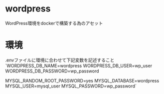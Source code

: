 # wordpress
WordPress環境をdockerで構築する為のアセット

# 環境
.envファイルに環境に合わせて下記変数を記述すること
`WORDPRESS_DB_NAME=wordpress
WORDPRESS_DB_USER=wp_user
WORDPRESS_DB_PASSWORD=wp_password

MYSQL_RANDOM_ROOT_PASSWORD=yes
MYSQL_DATABASE=wordpress
MYSQL_USER=mysql_user
MYSQL_PASSWORD=wp_password`

